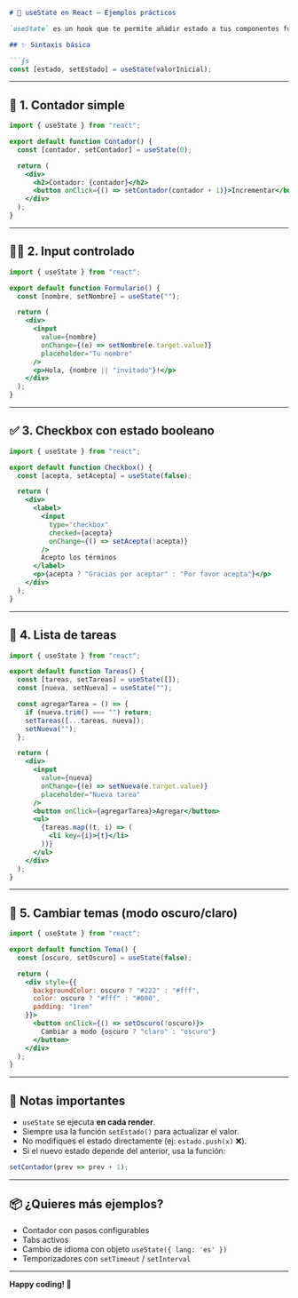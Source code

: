 ```md
# 📘 useState en React – Ejemplos prácticos

`useState` es un hook que te permite añadir estado a tus componentes funcionales en React.

## ✨ Sintaxis básica

```js
const [estado, setEstado] = useState(valorInicial);
```

---

## 🧮 1. Contador simple

```jsx
import { useState } from "react";

export default function Contador() {
  const [contador, setContador] = useState(0);

  return (
    <div>
      <h2>Contador: {contador}</h2>
      <button onClick={() => setContador(contador + 1)}>Incrementar</button>
    </div>
  );
}
```

---

## 🧑‍💻 2. Input controlado

```jsx
import { useState } from "react";

export default function Formulario() {
  const [nombre, setNombre] = useState("");

  return (
    <div>
      <input
        value={nombre}
        onChange={(e) => setNombre(e.target.value)}
        placeholder="Tu nombre"
      />
      <p>Hola, {nombre || "invitado"}!</p>
    </div>
  );
}
```

---

## ✅ 3. Checkbox con estado booleano

```jsx
import { useState } from "react";

export default function Checkbox() {
  const [acepta, setAcepta] = useState(false);

  return (
    <div>
      <label>
        <input
          type="checkbox"
          checked={acepta}
          onChange={() => setAcepta(!acepta)}
        />
        Acepto los términos
      </label>
      <p>{acepta ? "Gracias por aceptar" : "Por favor acepta"}</p>
    </div>
  );
}
```

---

## 📝 4. Lista de tareas

```jsx
import { useState } from "react";

export default function Tareas() {
  const [tareas, setTareas] = useState([]);
  const [nueva, setNueva] = useState("");

  const agregarTarea = () => {
    if (nueva.trim() === "") return;
    setTareas([...tareas, nueva]);
    setNueva("");
  };

  return (
    <div>
      <input
        value={nueva}
        onChange={(e) => setNueva(e.target.value)}
        placeholder="Nueva tarea"
      />
      <button onClick={agregarTarea}>Agregar</button>
      <ul>
        {tareas.map((t, i) => (
          <li key={i}>{t}</li>
        ))}
      </ul>
    </div>
  );
}
```

---

## 🔄 5. Cambiar temas (modo oscuro/claro)

```jsx
import { useState } from "react";

export default function Tema() {
  const [oscuro, setOscuro] = useState(false);

  return (
    <div style={{
      backgroundColor: oscuro ? "#222" : "#fff",
      color: oscuro ? "#fff" : "#000",
      padding: "1rem"
    }}>
      <button onClick={() => setOscuro(!oscuro)}>
        Cambiar a modo {oscuro ? "claro" : "oscuro"}
      </button>
    </div>
  );
}
```

---

## 📌 Notas importantes

- `useState` se ejecuta **en cada render**.
- Siempre usa la función `setEstado()` para actualizar el valor.
- No modifiques el estado directamente (ej: `estado.push(x)` ❌).
- Si el nuevo estado depende del anterior, usa la función:
  
```js
setContador(prev => prev + 1);
```

---

## 📦 ¿Quieres más ejemplos?

- Contador con pasos configurables
- Tabs activos
- Cambio de idioma con objeto `useState({ lang: 'es' })`
- Temporizadores con `setTimeout` / `setInterval`

---

**Happy coding! 🚀**
```